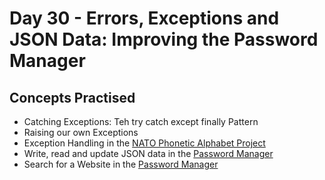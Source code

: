 # Day 30 - Errors, Exceptions and JSON Data: Improving the Password Manager
## Concepts Practised
- Catching Exceptions: Teh try catch except finally Pattern
- Raising our own Exceptions
- Exception Handling in the [NATO Phonetic Alphabet Project](https://github.com/mgiammal/100daysofcode/tree/main/day30/natoalphabet)
- Write, read and update JSON data in the [Password Manager](https://github.com/mgiammal/100daysofcode/tree/main/day30/pwmanager)
- Search for a Website in the [Password Manager](https://github.com/mgiammal/100daysofcode/tree/main/day30/pwmanager)